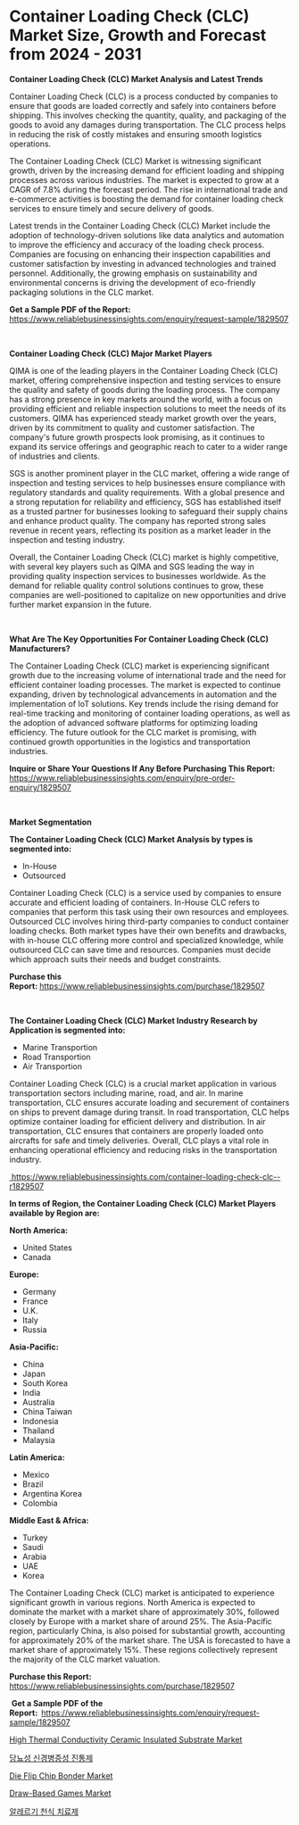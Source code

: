 <p><h1>Container Loading Check (CLC) Market Size, Growth and Forecast from 2024 - 2031</h1></p><p><strong>Container Loading Check (CLC) Market Analysis and Latest Trends</strong></p>
<p><p>Container Loading Check (CLC) is a process conducted by companies to ensure that goods are loaded correctly and safely into containers before shipping. This involves checking the quantity, quality, and packaging of the goods to avoid any damages during transportation. The CLC process helps in reducing the risk of costly mistakes and ensuring smooth logistics operations.</p><p>The Container Loading Check (CLC) Market is witnessing significant growth, driven by the increasing demand for efficient loading and shipping processes across various industries. The market is expected to grow at a CAGR of 7.8% during the forecast period. The rise in international trade and e-commerce activities is boosting the demand for container loading check services to ensure timely and secure delivery of goods.</p><p>Latest trends in the Container Loading Check (CLC) Market include the adoption of technology-driven solutions like data analytics and automation to improve the efficiency and accuracy of the loading check process. Companies are focusing on enhancing their inspection capabilities and customer satisfaction by investing in advanced technologies and trained personnel. Additionally, the growing emphasis on sustainability and environmental concerns is driving the development of eco-friendly packaging solutions in the CLC market.</p></p>
<p><strong>Get a Sample PDF of the Report:&nbsp;</strong> <a href="https://www.reliablebusinessinsights.com/enquiry/request-sample/1829507">https://www.reliablebusinessinsights.com/enquiry/request-sample/1829507</a></p>
<p>&nbsp;</p>
<p><strong>Container Loading Check (CLC) Major Market Players</strong></p>
<p><p>QIMA is one of the leading players in the Container Loading Check (CLC) market, offering comprehensive inspection and testing services to ensure the quality and safety of goods during the loading process. The company has a strong presence in key markets around the world, with a focus on providing efficient and reliable inspection solutions to meet the needs of its customers. QIMA has experienced steady market growth over the years, driven by its commitment to quality and customer satisfaction. The company's future growth prospects look promising, as it continues to expand its service offerings and geographic reach to cater to a wider range of industries and clients. </p><p>SGS is another prominent player in the CLC market, offering a wide range of inspection and testing services to help businesses ensure compliance with regulatory standards and quality requirements. With a global presence and a strong reputation for reliability and efficiency, SGS has established itself as a trusted partner for businesses looking to safeguard their supply chains and enhance product quality. The company has reported strong sales revenue in recent years, reflecting its position as a market leader in the inspection and testing industry.</p><p>Overall, the Container Loading Check (CLC) market is highly competitive, with several key players such as QIMA and SGS leading the way in providing quality inspection services to businesses worldwide. As the demand for reliable quality control solutions continues to grow, these companies are well-positioned to capitalize on new opportunities and drive further market expansion in the future.</p></p>
<p>&nbsp;</p>
<p><strong>What Are The Key Opportunities For Container Loading Check (CLC) Manufacturers?</strong></p>
<p><p>The Container Loading Check (CLC) market is experiencing significant growth due to the increasing volume of international trade and the need for efficient container loading processes. The market is expected to continue expanding, driven by technological advancements in automation and the implementation of IoT solutions. Key trends include the rising demand for real-time tracking and monitoring of container loading operations, as well as the adoption of advanced software platforms for optimizing loading efficiency. The future outlook for the CLC market is promising, with continued growth opportunities in the logistics and transportation industries.</p></p>
<p><strong>Inquire or Share Your Questions If Any Before Purchasing This Report:</strong> <a href="https://www.reliablebusinessinsights.com/enquiry/pre-order-enquiry/1829507">https://www.reliablebusinessinsights.com/enquiry/pre-order-enquiry/1829507</a></p>
<p>&nbsp;</p>
<p><strong>Market Segmentation</strong></p>
<p><strong>The Container Loading Check (CLC) Market Analysis by types is segmented into:</strong></p>
<p><ul><li>In-House</li><li>Outsourced</li></ul></p>
<p><p>Container Loading Check (CLC) is a service used by companies to ensure accurate and efficient loading of containers. In-House CLC refers to companies that perform this task using their own resources and employees. Outsourced CLC involves hiring third-party companies to conduct container loading checks. Both market types have their own benefits and drawbacks, with in-house CLC offering more control and specialized knowledge, while outsourced CLC can save time and resources. Companies must decide which approach suits their needs and budget constraints.</p></p>
<p><strong>Purchase this Report:&nbsp;</strong><a href="https://www.reliablebusinessinsights.com/purchase/1829507">https://www.reliablebusinessinsights.com/purchase/1829507</a></p>
<p>&nbsp;</p>
<p><strong>The Container Loading Check (CLC) Market Industry Research by Application is segmented into:</strong></p>
<p><ul><li>Marine Transportion</li><li>Road Transportion</li><li>Air Transportion</li></ul></p>
<p><p>Container Loading Check (CLC) is a crucial market application in various transportation sectors including marine, road, and air. In marine transportation, CLC ensures accurate loading and securement of containers on ships to prevent damage during transit. In road transportation, CLC helps optimize container loading for efficient delivery and distribution. In air transportation, CLC ensures that containers are properly loaded onto aircrafts for safe and timely deliveries. Overall, CLC plays a vital role in enhancing operational efficiency and reducing risks in the transportation industry.</p></p>
<p><a href="https://www.reliablebusinessinsights.com/container-loading-check-clc--r1829507">&nbsp;https://www.reliablebusinessinsights.com/container-loading-check-clc--r1829507</a></p>
<p><strong>In terms of Region, the Container Loading Check (CLC) Market Players available by Region are:</strong></p>
<p>
    <p> <strong> North America: </strong>
        <ul>
            <li>United States</li>
            <li>Canada</li>
        </ul>
        </p> 
    <p> <strong> Europe: </strong>
        <ul>
            <li>Germany</li>
            <li>France</li>
            <li>U.K.</li>
            <li>Italy</li>
            <li>Russia</li>
        </ul>
        </p> 
    <p> <strong> Asia-Pacific: </strong>
        <ul>
            <li>China</li>
            <li>Japan</li>
            <li>South Korea</li>
            <li>India</li>
            <li>Australia</li>
            <li>China Taiwan</li>
            <li>Indonesia</li>
            <li>Thailand</li>
            <li>Malaysia</li>
        </ul>
        </p> 
    <p> <strong> Latin America: </strong>
        <ul>
            <li>Mexico</li>
            <li>Brazil</li>
            <li>Argentina Korea</li>
            <li>Colombia</li>
        </ul>
        </p> 
    <p> <strong> Middle East & Africa: </strong>
        <ul>
            <li>Turkey</li>
            <li>Saudi</li>
            <li>Arabia</li>
            <li>UAE</li>
            <li>Korea</li>
        </ul>
    </p>
    </p>
<p><p>The Container Loading Check (CLC) market is anticipated to experience significant growth in various regions. North America is expected to dominate the market with a market share of approximately 30%, followed closely by Europe with a market share of around 25%. The Asia-Pacific region, particularly China, is also poised for substantial growth, accounting for approximately 20% of the market share. The USA is forecasted to have a market share of approximately 15%. These regions collectively represent the majority of the CLC market valuation.</p></p>
<p><strong>Purchase this Report: </strong><a href="https://www.reliablebusinessinsights.com/purchase/1829507">https://www.reliablebusinessinsights.com/purchase/1829507</a></p>
<p>&nbsp;<strong>Get a Sample PDF of the Report:&nbsp;&nbsp;</strong><a href="https://www.reliablebusinessinsights.com/enquiry/request-sample/1829507">https://www.reliablebusinessinsights.com/enquiry/request-sample/1829507</a></p>
<p><strong></strong></p>
<p><p><a href="https://issuu.com/reportprime-2/docs/high-thermal-conductivity-ceramic-insulated-substr">High Thermal Conductivity Ceramic Insulated Substrate Market</a></p><p><a href="https://github.com/OwenHamiytll568745/Market-Research-Report-List-2/blob/main/4337423104972.md">당뇨성 신경병증성 진통제</a></p><p><a href="https://issuu.com/reportprime-2/docs/die-flip-chip-bonder-market-size-2030.pptx">Die Flip Chip Bonder Market</a></p><p><a href="https://github.com/mbisetmhermsr/Market-Research-Report-List-2/blob/main/draw-based-games-market.md">Draw-Based Games Market</a></p><p><a href="https://github.com/langcat852024/Market-Research-Report-List-1/blob/main/7095575104971.md">알레르기 천식 치료제</a></p></p>
